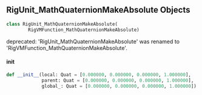 ## RigUnit_MathQuaternionMakeAbsolute Objects

```python
class RigUnit_MathQuaternionMakeAbsolute(
        RigVMFunction_MathQuaternionMakeAbsolute)
```

deprecated: 'RigUnit_MathQuaternionMakeAbsolute' was renamed to 'RigVMFunction_MathQuaternionMakeAbsolute'.

<a id="unreal.RigUnit_MathQuaternionMakeAbsolute.__init__"></a>

#### __init__

```python
def __init__(local: Quat = [0.000000, 0.000000, 0.000000, 1.000000],
             parent: Quat = [0.000000, 0.000000, 0.000000, 1.000000],
             global_: Quat = [0.000000, 0.000000, 0.000000, 1.000000]) -> None
```

<a id="unreal.RigVMFunction_MathQuaternionMirrorTransform"></a>